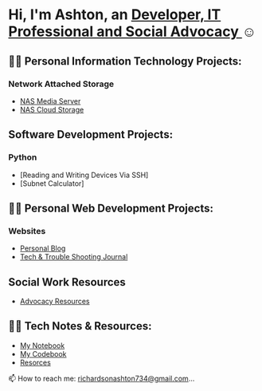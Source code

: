 <h1>Hi, I'm Ashton, an <a href="https://www.linkedin.com/in/ashton-najee-mckeith-richardson-65782b22a/"> Developer, IT Professional and Social Advocacy </a>☺</h1>

## 👨‍💻 Personal Information Technology Projects:


### Network Attached Storage 

  - [NAS Media Server](https://github.com/AshtonRichards/config-ad)
  - [NAS Cloud Storage](https://github.com/AshtonRichards/config-ad)

## Software Development Projects: 

### Python 

- [Reading and Writing Devices Via SSH]
- [Subnet Calculator]


## 👨‍💻 Personal Web Development Projects:

### Websites

  - [Personal Blog](https://github.com/AshtonRichards/AshtonRichards/edit/main/README.md)
  - [Tech & Trouble Shooting Journal](https://ashtonrichardson.com/)


## Social Work Resources

  - [Advocacy Resources](https://github.com/AshtonRichards/Advocacy-Resources)
  

## 👨‍💻 Tech Notes & Resources:

- [My Notebook](https://github.com/AshtonRichards/Notes)
- [My Codebook]()
- [Resorces](https://github.com/AshtonRichards/Resources)

📫 How to reach me: richardsonashton734@gmail.com...

<!---
AshtonRichards/AshtonRichards is a ✨ special ✨ repository because its `README.md` (this file) appears on your GitHub profile.
You can click the Preview link to take a look at your changes.
--->
